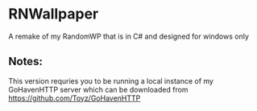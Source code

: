 # RNWallpaper
A remake of my RandomWP that is in C# and designed for windows only

## Notes:
This version requries you to be running a local instance of my GoHavenHTTP server which can be downloaded from https://github.com/Toyz/GoHavenHTTP
